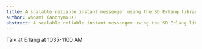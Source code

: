 ```yaml
---
title: A scalable reliable instant messenger using the SD Erlang libraries
author: whoami (Anonymous)
abstract: A scalable reliable instant messenger using the SD Erlang libraries
---
```


Talk at Erlang at 1035-1100 AM
